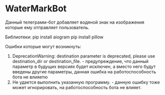 # WaterMarkBot
Данный телеграмм-бот добавляет водяной знак на изображения которые ему отправляет пользователь.

Библиотеки:
pip install aiogram
pip install pillow

Ошибки которые могут возникнуть:
1) DeprecationWarning: destination parameter is deprecated, please use destination_dir or destination_file. - предупреждение, что данный параметр в будущих версиях будет исключен, а вместо него будут введены другие параметры, данная ошибка на работоспособность бота не влияетю
2) Не удается выполнить указанную программу. - данную ошибку тоже может игнорировать, на работоспособность бота не влияет.
